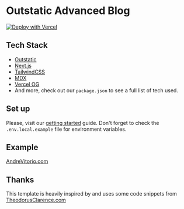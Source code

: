 # Outstatic Advanced Blog

[![Deploy with Vercel](https://vercel.com/button)](https://vercel.com/new/clone?repository-url=https%3A%2F%2Fgithub.com%2Favitorio%2Foutstatic%2Ftree%2Fmain%2Fexamples%2Fadvanced-blog&env=OST_GITHUB_ID,OST_GITHUB_SECRET,OST_TOKEN_SECRET&project-name=outstatic-blog&repo-name=outstatic-blog&demo-title=Outstatic%20Advanced%20Blog%20Demo&demo-description=A%20statically%20generated%20blog%20example%20using%20Outstatic&demo-url=https%3A%2F%2Foutstatic-advanced-blog.vercel.app%2F&demo-image=https%3A%2F%2Foutstatic.com%2Fimages%2Foutstatic-demo.png&envDescription=API%20Keys%20needed%20for%20installation&envLink=https%3A%2F%2Foutstatic.com%2Fdocs%2Fenvironment-variables)

## Tech Stack

- [Outstatic](https://outstatic.com/)
- [Next.js](https://nextjs.org/)
- [TailwindCSS](https://tailwindcss.com/)
- [MDX](https://mdxjs.com/)
- [Vercel OG](https://vercel.com/docs/functions/og-image-generation)
- And more, check out our `package.json` to see a full list of tech used.

## Set up

Please, visit our [getting started](https://outstatic.com/docs/getting-started) guide.
Don't forget to check the `.env.local.example` file for environment variables.

## Example

[AndreVitorio.com](https://AndreVitorio.com)

## Thanks

This template is heavily inspired by and uses some code snippets from [TheodorusClarence.com](https://theodorusclarence.com/)
